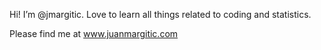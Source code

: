 Hi!
I’m @jmargitic.
Love to learn all things related to coding and statistics.

Please find me at www.juanmargitic.com




